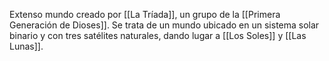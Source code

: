 Extenso mundo creado por [[La Tríada]], un grupo de la [[Primera Generación de Dioses]]. Se trata de un mundo ubicado en un sistema solar binario y con tres satélites naturales, dando lugar a [[Los Soles]] y [[Las Lunas]].
